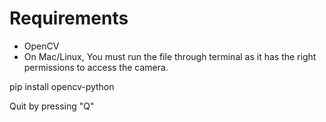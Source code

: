 # Requirements
- OpenCV
- On Mac/Linux, You must run the file through terminal as it has the right permissions to access the camera.

pip install opencv-python

Quit by pressing "Q"
